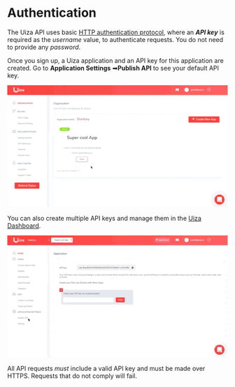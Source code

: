 # Authentication

The Uiza API uses basic [HTTP authentication protocol](https://swagger.io/docs/specification/2-0/authentication/basic-authentication/), where an _**API key**_ is required as the _username_ value, to authenticate requests. You do not need to provide any _password_.

Once you sign up, a Uiza application and an API key for this application are created. Go to **Application Settings** ➡**Publish API** to see your default API key.

![](../.gitbook/assets/get-api-key.gif)

You can also create multiple API keys and manage them in the [Uiza Dashboard](https://id.uiza.io/).

![](../.gitbook/assets/create-api-key.gif)

All API requests _must_ include a valid API key and must be made over HTTPS. Requests that do not comply will fail.


